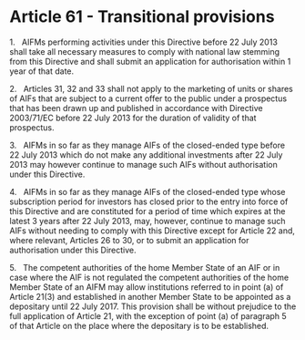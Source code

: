 # Article 61 - Transitional provisions


1.   AIFMs performing activities under this Directive before 22 July 2013 shall take all necessary measures to comply with national law stemming from this Directive and shall submit an application for authorisation within 1 year of that date.

2.   Articles 31, 32 and 33 shall not apply to the marketing of units or shares of AIFs that are subject to a current offer to the public under a prospectus that has been drawn up and published in accordance with Directive 2003/71/EC before 22 July 2013 for the duration of validity of that prospectus.

3.   AIFMs in so far as they manage AIFs of the closed-ended type before 22 July 2013 which do not make any additional investments after 22 July 2013 may however continue to manage such AIFs without authorisation under this Directive.

4.   AIFMs in so far as they manage AIFs of the closed-ended type whose subscription period for investors has closed prior to the entry into force of this Directive and are constituted for a period of time which expires at the latest 3 years after 22 July 2013, may, however, continue to manage such AIFs without needing to comply with this Directive except for Article 22 and, where relevant, Articles 26 to 30, or to submit an application for authorisation under this Directive.

5.   The competent authorities of the home Member State of an AIF or in case where the AIF is not regulated the competent authorities of the home Member State of an AIFM may allow institutions referred to in point (a) of Article 21(3) and established in another Member State to be appointed as a depositary until 22 July 2017. This provision shall be without prejudice to the full application of Article 21, with the exception of point (a) of paragraph 5 of that Article on the place where the depositary is to be established.
